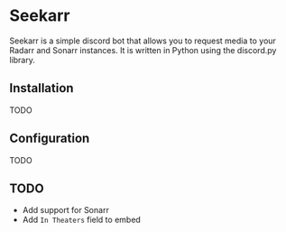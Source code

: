 # Seekarr

Seekarr is a simple discord bot that allows you to request media to your Radarr and Sonarr instances. It is written in Python using the discord.py library.

## Installation
TODO

## Configuration
TODO


## TODO
- Add support for Sonarr
- Add `In Theaters` field to embed
